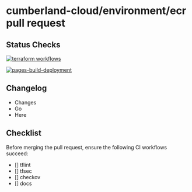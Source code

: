 # cumberland-cloud/environment/ecr pull request

## Status Checks

[![terraform workflows](https://github.com/cumberland-cloud/modules-ecr/actions/workflows/action.yaml/badge.svg)](https://github.com/cumberland-cloud/modules-ecr/actions/workflows/action.yaml)

[![pages-build-deployment](https://github.com/cumberland-cloud/modules-ecr/actions/workflows/pages/pages-build-deployment/badge.svg)](https://github.com/cumberland-cloud/modules-ecr/actions/workflows/pages/pages-build-deployment)


## Changelog
- Changes
- Go 
- Here

## Checklist
Before merging the pull request, ensure the following CI workflows succeed:

- [] tflint
- [] tfsec
- [] checkov 
- [] docs